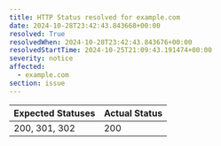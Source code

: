 ```yaml
---
title: HTTP Status resolved for example.com
date: 2024-10-28T23:42:43.843668+00:00
resolved: True
resolvedWhen: 2024-10-28T23:42:43.843676+00:00
resolvedStartTime: 2024-10-25T21:09:43.191474+00:00
severity: notice
affected:
  - example.com
section: issue
---
```


| Expected Statuses | Actual Status  |
|-------------------|----------------|
| 200, 301, 302 | 200 |
